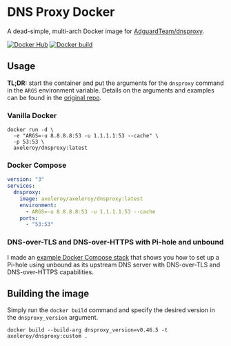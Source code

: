 # DNS Proxy Docker
A dead-simple, multi-arch Docker image for [AdguardTeam/dnsproxy](https://github.com/AdguardTeam/dnsproxy).

[![Docker Hub](https://img.shields.io/docker/v/axeleroy/dnsproxy?sort=semver&logo=docker)](https://hub.docker.com/r/axeleroy/dnsproxy/tags)
[![Docker build](https://github.com/axeleroy/dnsproxy-docker/actions/workflows/publish.yml/badge.svg)](https://github.com/axeleroy/dnsproxy-docker/actions/workflows/publish.yml)

## Usage

**TL;DR:** start the container and put the arguments for the `dnsproxy` command in the `ARGS` environment
variable. Details on the arguments and examples can be found in the
[original repo](https://github.com/AdguardTeam/dnsproxy#usage).

### Vanilla Docker
```console
docker run -d \
  -e "ARGS=-u 8.8.8.8:53 -u 1.1.1.1:53 --cache" \
  -p 53:53 \
  axeleroy/dnsproxy:latest
```

### Docker Compose

```yaml
version: "3"
services:
  dnsproxy:
    image: axeleroy/axeleroy/dnsproxy:latest
    environment:
      - ARGS=-u 8.8.8.8:53 -u 1.1.1.1:53 --cache 
    ports:
      - "53:53"
```

### DNS-over-TLS and DNS-over-HTTPS with Pi-hole and unbound

I made an [example Docker Compose stack](https://github.com/axeleroy/dnsproxy-docker/blob/main/docker-compose-pihole.yml)
that shows you how to set up a Pi-hole using unbound as its upstream DNS server with DNS-over-TLS and DNS-over-HTTPS
capabilities.

## Building the image

Simply run the `docker build` command and specify the desired version in the `dnsproxy_version` argument.

```console
docker build --build-arg dnsproxy_version=v0.46.5 -t axeleroy/dnsproxy:custom .
```
